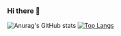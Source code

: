 ### Hi there 👋
![Anurag's GitHub stats](https://github-readme-stats.vercel.app/api?username=versayce&show_icons=true&theme=radical)
[![Top Langs](https://github-readme-stats.vercel.app/api/top-langs/?username=versayce&theme=radical)](https://github.com/anuraghazra/github-readme-stats)

<!--
**Versayce/versayce** is a ✨ _special_ ✨ repository because its `README.md` (this file) appears on your GitHub profile.

Here are some ideas to get you started:

- 🔭 I’m currently working on ...
- 🌱 I’m currently learning ...
- 👯 I’m looking to collaborate on ...
- 🤔 I’m looking for help with ...
- 💬 Ask me about ...
- 📫 How to reach me: ...
- 😄 Pronouns: ...
- ⚡ Fun fact: ...
-->
